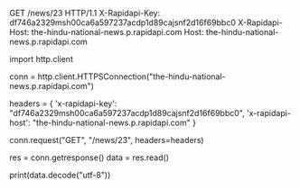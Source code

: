 GET /news/23 HTTP/1.1
X-Rapidapi-Key: df746a2329msh00ca6a597237acdp1d89cajsnf2d16f69bbc0
X-Rapidapi-Host: the-hindu-national-news.p.rapidapi.com
Host: the-hindu-national-news.p.rapidapi.com


import http.client

conn = http.client.HTTPSConnection("the-hindu-national-news.p.rapidapi.com")

headers = {
    'x-rapidapi-key': "df746a2329msh00ca6a597237acdp1d89cajsnf2d16f69bbc0",
    'x-rapidapi-host': "the-hindu-national-news.p.rapidapi.com"
}

conn.request("GET", "/news/23", headers=headers)

res = conn.getresponse()
data = res.read()

print(data.decode("utf-8"))